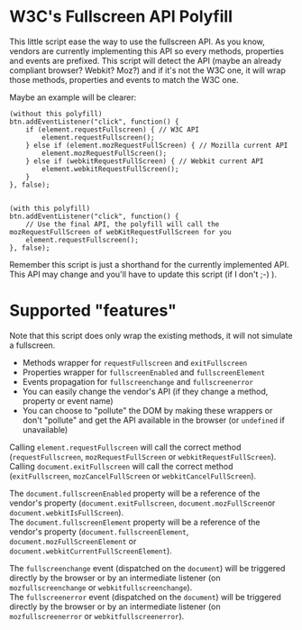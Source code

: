 # W3C's Fullscreen API Polyfill #

This little script ease the way to use the fullscreen API. As you know, vendors are currently implementing this API so every methods, properties and events are prefixed. This script will detect the API (maybe an already compliant browser? Webkit? Moz?) and if it's not the W3C one, it will wrap those methods, properties and events to match the W3C one.

Maybe an example will be clearer:

	(without this polyfill)
	btn.addEventListener("click", function() {
		if (element.requestFullscreen) { // W3C API
			element.requestFullscreen();
		} else if (element.mozRequestFullScreen) { // Mozilla current API
			element.mozRequestFullScreen();
		} else if (webkitRequestFullScreen) { // Webkit current API
			element.webkitRequestFullScreen();
		}
	}, false);


	(with this polyfill)
	btn.addEventListener("click", function() {
		// Use the final API, the polyfill will call the mozRequestFullScreen of webKitRequestFullScreen for you
		element.requestFullscreen();
	}, false);

Remember this script is just a shorthand for the currently implemented API. This API may change and you'll have to update this script (if I don't ;-) ).

# Supported "features" #

Note that this script does only wrap the existing methods, it will not simulate a fullscreen.

 * Methods wrapper for `requestFullscreen` and `exitFullscreen`
 * Properties wrapper for `fullscreenEnabled` and `fullscreenElement`
 * Events propagation for `fullscreenchange` and `fullscreenerror`
 * You can easily change the vendor's API (if they change a method, property or event name)
 * You can choose to "pollute" the DOM by making these wrappers or don't "pollute" and get the API available in the browser (or `undefined` if unavailable)

Calling `element.requestFullscreen` will call the correct method (`requestFullscreen`, `mozRequestFullScreen` or `webkitRequestFullScreen`).  
Calling `document.exitFullscreen` will call the correct method (`exitFullscreen`, `mozCancelFullScreen` or `webkitCancelFullScreen`).

The `document.fullscreenEnabled` property will be a reference of the vendor's property (`document.exitFullscreen`, `document.mozFullScreen`or `document.webkitIsFullScreen`).  
The `document.fullscreenElement` property will be a reference of the vendor's property (`document.fullscreenElement`, `document.mozFullScreenElement` or `document.webkitCurrentFullScreenElement`).

The `fullscreenchange` event (dispatched on the `document`) will be triggered directly by the browser or by an intermediate listener (on `mozfullscreenchange` or `webkitfullscreenchange`).  
The `fullscreenerror` event (dispatched on the `document`) will be triggered directly by the browser or by an intermediate listener (on `mozfullscreenerror` or `webkitfullscreenerror`).